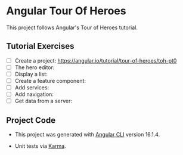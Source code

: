 # Angular Tour Of Heroes
This project follows Angular's Tour of Heroes tutorial.

## Tutorial Exercises
- [ ] Create a project: https://angular.io/tutorial/tour-of-heroes/toh-pt0
- [ ] The hero editor:
- [ ] Display a list:
- [ ] Create a feature component:
- [ ] Add services:
- [ ] Add navigation:
- [ ] Get data from a server:

## Project Code
- This project was generated with [Angular CLI](https://github.com/angular/angular-cli) version 16.1.4.

- Unit tests via [Karma](https://karma-runner.github.io).
